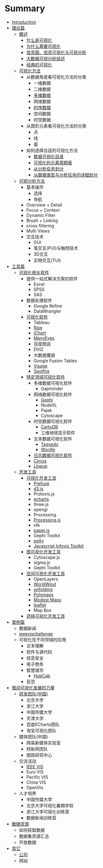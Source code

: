 # Summary

* [Introduction](README.md)
* [理论篇](theory.md)
    * [概述](intro/readme.md)
        * [什么是可视化](intro/whatis/whatis.md)
        * [为什么需要可视化](intro/whyvis/whyvis.md)
        * [信息图、信息可视化与可视分析](intro/bigdataIntro/README.md)
        * [大数据可视分析综述](intro/bigdataIntro/readme.md)
        * [经典的可视化](intro/classical/readme.md)
    * [可视化方法](visualmethod/README.md)
        * 从数据角度看可视化方法的分类
            * 一维数据
            * 二维数据
            * [多维数据](smallmultiples)
            * 网络数据
            * [时序数据](visualmethod/timeseries/ts.md)
            * 空间数据
            * 时空数据
        * 从图形元素看可视化方法的分类
            * 点
            * 线
            * 面
        * 如何选择合适的可视化方法
            * [数据可视化目录](visualmethod/catelog/README.md)
            * [可视化的元素周期表](visualmethod/periodtable/README.md)
            * [从分析任务划分](visualmethod/howtochoose1.md)
            * [从数据类型与分析任务的详细划分](visualmethod/howtochoose2/README.md)
    * [可视分析方法](hci/readme.md)
        * 基本操作
            * 选择
            * 导航
        * Overview + Detail
        * Focus + Context
        * Dynamic Filter
        * Brush + Linking
        * cross filtering
        * Multi Views
        * 交互技术
            * GUI
            * 笔交互\(PUI\)与触控技术
            * 3D交互
            * 实物交互\(TUI\)
* [工具篇](tools.md)
    * [可视化相关软件](可视化相关软件.md)
        * 提供一站式解决方案的软件
            * Excel
            * SPSS
            * SAS
        * 数据处理软件
            * Google Refine
            * DataWrangler
        * [可视化软件](generaltools/readme.md)
            * Tableau
            * [Raw](tools/raw/README.md)
            * [iChart](tools/icharts/README.md)
            * [ManyEyes](tools/manyeyes/README.md)
            * 百度图说
            * DVIZ
            * 大数据魔镜
            * Google Fusion Tables
            * [Visage](http:/visage.co/)
            * [Spotfire](http:/spotfire.tibco.com/)
        * [特定领域可视化软件](tools/readme.md)
            * 多维数据可视化软件
                * Gapminder
            * 网络数据可视化软件
                * [Gephi](tools/gephi/gephi.md)
                * NodeXL
                * Pajek
                * Cytoscape
            * 时空数据可视化软件
                * [CartoDB](tools/cartodb/cartodb.md)
                * 三维地球显示软件
            * 文本数据可视化软件
                * [Tagxedo](tools/tagxed/tagxedo.md)
                * [Wordle](tools/wordle/README.md)
            * [日志数据可视化软件](tools/code_swarm/code_swarm.md)
            * [Circos](tools/circos/circos.md)
            * [Lineup](tools/lineup/lineup.md)
    * [开发工具](toolkits/readme.md)
        * [可视化开发工具](toolkits/可视化开发工具.md)
            * [Prefuse](toolkits/prefuse/prefuse.md)
            * [d3.js](toolkits/d3js.md)
            * Protovis.js
            * [echarts](toolkits/echarts.md)
            * three.js
            * opengl
            * Processing
            * [Processing.js](http:/processingjs.org/)
            * vtk
            * [paper.js](https:/github.com/paperjs/paper.js)
            * Gephi Toolkit
            * [peity](https:/github.com/benpickles/peity)
            * [Javascript Infovis Toolkit](http:/philogb.github.io/jit/demos.html)
        * [图可视化开发工具](toolkits/图可视化开发工具.md)
            * Cytoscape.js
            * sigma.js
            * Gephi Toolkit
        * [空间可视化开发工具](toolkits/空间可视化开发工具.md)
            * OpenLayers
            * [WorldWind](toolkits/worldwind/worldwind.md)
            * [unfolding](https:/github.com/tillnagel/unfolding)
            * [Polymaps](https:/github.com/simplegeo/polymaps)
            * [Modest Maps](https:/github.com/stamen/modestmaps-js)
            * [leaflet](http:/leafletjs.com/)
            * Map Box
        * [选择可视化开发工具](http:/selection.datavisualization.ch/)
* [案例篇](case.md)
    * 数据新闻
    * [ieeevischallenge](http:/hcil2.cs.umd.edu/newvarepository/benchmarks.php)
    * 可视化在不同领域的应用
        * 文本理解
        * 软件与源代码
        * 信息安全
        * 电子商务
        * 智慧城市
            * [HubCab](cases/hubcab/hubcab.md)
        * 反恐
* [推动可视化发展的力量](group.md)
    * [研发团队\(中国\)](lab/readme.md)
        * 北京大学
        * 浙江大学
        * 中国传媒大学
        * 天津大学
        * 百度ECharts团队
        * 淘宝可视化团队
    * 媒体团队\(中国\)
        * 网易新媒体实验室
        * 财新网团队
        * 图政研究中心
    * 交流活动
        * [IEEE VIS](events/ieeevis.md)
        * Euro VIS
        * Pacific VIS
        * China VIS
        * OpenVis
    * 人才培养
        * 中国传媒大学
        * 北京大学可视化暑期学校
        * 浙江大学可视化训练营
        * 数据新闻训练营
* [数据资源](dataset/readme.md)
    * 如何获取数据
    * 数据集资源汇总
    * 开放数据
* [其它](others/readme.md)
    * [公司](companies/readme.md)
    * 网站

